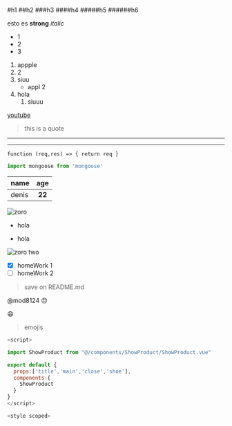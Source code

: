 #h1
##h2
###h3
####h4
#####h5
######h6
<!-- comments -->

esto es **strong**
*italic*


<!-- list -->
* 1
* 2
* 3
1. appple
2. 2
3. siuu
    * appl 2
1. hola 
    1. siuuu

[youtube](https://www.youtube.com)

> this is a quote

---
___
`
function (req,res) => {
    return req
}
`

```javascript
import mongoose from 'mongoose'
```

|name | age |
|-----|:-----:|
|denis|**22**|

![zoro](https://images4.alphacoders.com/606/thumb-1920-606667.jpg)
- hola
* hola

![zoro two](https://cdn.wallpapersafari.com/7/69/Zxq0tm.jpg)

<!-- crl + shift v  preview-->

<!-- markdown githbu-->

* [x] homeWork 1
* [ ] homeWork 2
> save on README.md

@mod8124 
:angry:

:smile:

> emojis

```javascript
<script>

import ShowProduct from "@/components/ShowProduct/ShowProduct.vue"

export default {
  props:['title','main','close','shoe'],
  components:{
    ShowProduct
  }
}
</script>

<style scoped>
```

